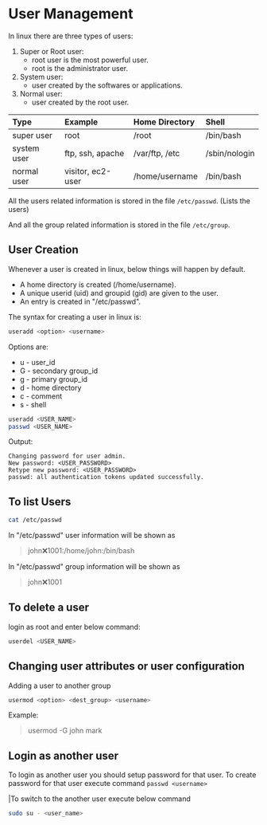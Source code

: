 # User Management

In linux there are three types of users:

1. Super or Root user:
   - root user is the most powerful user.
   - root is the administrator user.
2. System user:
   - user created by the softwares or applications.
3. Normal user:
   - user created by the root user.

| Type | Example | Home Directory | Shell |
| :---- | :------ | :------------- | :---- |
| super user | root | /root | /bin/bash |
| system user | ftp, ssh, apache | /var/ftp, /etc | /sbin/nologin |
| normal user | visitor, ec2-user | /home/username | /bin/bash |

All the users related information is stored in the file ```/etc/passwd```. (Lists the users)

And all the group related information is stored in the file ```/etc/group```.

## User Creation

Whenever a user is created in linux, below things will happen by default.

- A home directory is created (/home/username).
- A unique userid (uid) and groupid (gid) are given to the user.
- An entry is created in "/etc/passwd".

The syntax for creating a user in linux is:

```sh
useradd <option> <username>
```

Options are:

- u - user_id
- G - secondary group_id
- g - primary group_id
- d - home directory
- c - comment
- s - shell

```sh
useradd <USER_NAME>
passwd <USER_NAME>
```

Output:

```text
Changing password for user admin.
New password: <USER_PASSWORD>
Retype new password: <USER_PASSWORD>
passwd: all authentication tokens updated successfully.
```

## To list Users

```sh
cat /etc/passwd
```

In "/etc/passwd" user information will be shown as

>john:x:1001:/home/john:/bin/bash

In "/etc/passwd" group information will be shown as

>john:x:1001

## To delete a user

login as root and enter below command:

```sh
userdel <USER_NAME>
```

## Changing user attributes or user configuration

Adding a user to another group

```sh
usermod <option> <dest_group> <username>
```

Example:
>usermod -G john mark

## Login as another user

To login as another user you should setup password for that user.
To create password for that user execute command ```passwd <username>```

|To switch to the another user execute below command

```sh
sudo su - <user_name>
```

